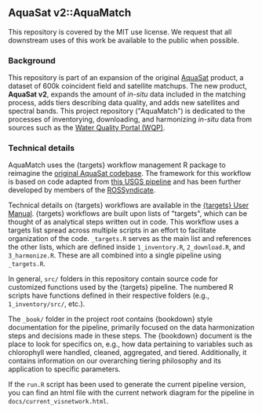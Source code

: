 ## AquaSat v2::AquaMatch

This repository is covered by the MIT use license. We request that all downstream uses of this work be available to the public when possible.

### Background

This repository is part of an expansion of the original [AquaSat](https://agupubs.onlinelibrary.wiley.com/doi/10.1029/2019WR024883) product, a dataset of 600k coincident field and satellite matchups. The new product, **AquaSat v2**, expands the amount of *in-situ* data included in the matching process, adds tiers describing data quality, and adds new satellites and spectral bands. This project repository ("AquaMatch") is dedicated to the processes of inventorying, downloading, and harmonizing *in-situ* data from sources such as the [Water Quality Portal (WQP)](waterqualitydata.us/). 

### Technical details

AquaMatch uses the {targets} workflow management R package to reimagine the [original AquaSat codebase](https://github.com/GlobalHydrologyLab/AquaSat). The framework for this workflow is based on code adapted from [this USGS pipeline](https://github.com/USGS-R/ds-pipelines-targets-example-wqp) and has been further developed by members of the [ROSSyndicate](https://github.com/rossyndicate).

Technical details on {targets} workflows are available in the  [{targets} User Manual](https://books.ropensci.org/targets/). {targets} workflows are built upon lists of "targets", which can be thought of as analytical steps written out in code. This workflow uses a targets list spread across multiple scripts in an effort to facilitate organization of the code. `_targets.R` serves as the main list and references the other lists, which are defined inside `1_inventory.R`, `2_download.R`, and `3_harmonize.R`. These are all combined into a single pipeline using `_targets.R`. 

In general, `src/` folders in this repository contain source code for customized functions used by the {targets} pipeline. The numbered R scripts have functions defined in their respective folders (e.g., `1_inventory/src/`, etc.).

The `_book/` folder in the project root contains {bookdown} style documentation for the pipeline, primarily focused on the data harmonization steps and decisions made in these steps. The {bookdown} document is the place to look for specifics on, e.g., how data pertaining to variables such as chlorophyll were handled, cleaned, aggregated, and tiered. Additionally, it contains information on our overarching tiering philosophy and its application to specific parameters.

If the `run.R` script has been used to generate the current pipeline version, you can find an html file with the current network diagram for the pipeline in `docs/current_visnetwork.html`.
